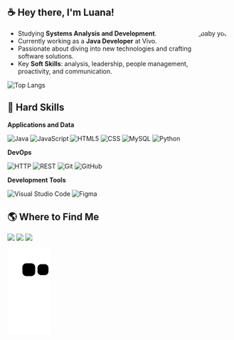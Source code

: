 ## ☕ Hey there, I'm <strong>Luana!</strong>

<img align="right" alt="baby yoda" height="150" style="border-radius:50px;" src="https://cutewallpaper.org/27/baby-yoda-gif-wallpaper/baby-yoda-gif-babyyoda-discover-share-gifs-yoda-sticker-yoda-wallpaper-yoda-drawing.gif">

- Studying **Systems Analysis and Development**.
- Currently working as a **Java Developer** at Vivo.
- Passionate about diving into new technologies and crafting software solutions.
- Key **Soft Skills**: analysis, leadership, people management, proactivity, and communication.

![Top Langs](https://github-readme-stats.vercel.app/api/top-langs/?username=anuraghazra&layout=compact)

## 🚀 Hard Skills

**Applications and Data**

![Java](https://img.shields.io/badge/Java-ED8B00.svg?logo=java&logoColor=white)
![JavaScript](https://img.shields.io/badge/-JavaScript-333333?style=flat&logo=javascript)
![HTML5](https://img.shields.io/badge/-HTML5-333333?style=flat&logo=HTML5)
![CSS](https://img.shields.io/badge/-CSS-333333?style=flat&logo=CSS3&logoColor=1572B6)
![MySQL](https://img.shields.io/badge/-MySQL-333333?style=flat&logo=mysql)
![Python](https://img.shields.io/badge/-Python-333333?style=flat&logo=python)

**DevOps**

![HTTP](https://user-images.githubusercontent.com/25181517/192107854-765620d7-f909-4953-a6da-36e1ef69eea6.png)
![REST](https://user-images.githubusercontent.com/25181517/192107858-fe19f043-c502-4009-8c47-476fc89718ad.png)
![Git](https://user-images.githubusercontent.com/25181517/192108372-f71d70ac-7ae6-4c0d-8395-51d8870c2ef0.png)
![GitHub](https://img.shields.io/badge/-GitHub-333333?style=flat&logo=github)

**Development Tools**

![Visual Studio Code](https://img.shields.io/badge/-Visual%20Studio%20Code-333333?style=flat&logo=visual-studio-code&logoColor=007ACC)
![Figma](https://user-images.githubusercontent.com/25181517/189715289-df3ee512-6eca-463f-a0f4-c10d94a06b2f.png)

## 🌎 Where to Find Me

<div> 
  <a href="https://instagram.com/luanavalimm" target="_blank"><img src="https://img.shields.io/badge/-Instagram-%23E4405F?style=for-the-badge&logo=instagram&logoColor=white" target="_blank"></a>
  <a href = "mailto:luanavalimm@gmail.com"><img src="https://img.shields.io/badge/-Gmail-%23333?style=for-the-badge&logo=gmail&logoColor=white" target="_blank"></a>
  <a href="https://www.linkedin.com/in/luanavalimm/" target="_blank"><img src="https://img.shields.io/badge/-LinkedIn-%230077B5?style=for-the-badge&logo=linkedin&logoColor=white" target="_blank"></a> 
 
  ![Snake animation](https://github.com/rafaballerini/rafaballerini/blob/output/github-contribution-grid-snake.svg)
 
</div>
